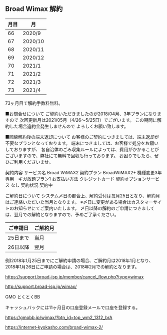 ## Broad Wimax 解約

| 月目 | 月 |
| --- | --- |
| 66 | 2020/9 |
| 67 | 2020/10 |
| 68 | 2020/11 |
| 69 | 2020/12 |
| 70 | 2021/1 |
| 71 | 2021/2 |
| 72 | 2021/3 |
| 73 | 2021/4 |


73ヶ月目で解約手数料無料。

■お問合せについて
ご契約いただきましたのが2018/04月、3年プランになりますので
次回更新月は2021/05月（4/26～5/25日）でございます。
この期間に解約した場合違約金発生しませんので
よろしくお願い致します。

■回線解約後の端末返却について
お客様のご契約につきましては、端末返却が不要なプランとなっております。
端末につきましては、お客様で処分をお願いしておりますが、
各自治体のごみ収集ルールによっては、費用がかかることがございますので、弊社にて無料で回収も行っております。
お困りでしたら、ぜひご利用くださいませ。

契約内容
サービス名	Broad WiMAX2
契約プラン	BroadWiMAX2+ 機種変更3年専用　ギガ放題プラン1
お支払い方法	クレジットカード
契約オプションサービス	なし
契約状況	契約中

ご解約日について
システム〆日の都合上、解約受付は毎月25日となり、解約月はご連絡いただいた当月となります。
※〆日に変更がある場合はカスタマーサイトのお知らせにてご案内いたします。
〆日以降の解約のご申請につきましては、翌月での解約となりますので、予めご了承ください。

ご申請日 | ご解約月
--- | ---
25日まで | 当月
26日以降 | 翌月

例)2018年1月25日までにご解約申請の場合、ご解約月は2018年1月となり、2018年1月26日にご申請の場合は、2018年2月での解約となります。

https://support.broad-isp.jp/member/cancel_flow.php?type=wimax

http://support.broad-isp.jp/wimax/

GMO とくとくBB

キャッシュバックには11ヶ月目の口座登録メールで口座を登録する。

https://gmobb.jp/wimax/?btn_id=top_wm2_1312_brA

https://internet-kyokasho.com/broad-wimax-2/
